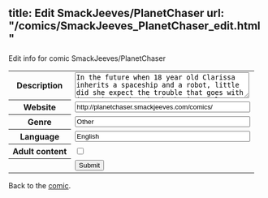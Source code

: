 title: Edit SmackJeeves/PlanetChaser
url: "/comics/SmackJeeves_PlanetChaser_edit.html"
---
Edit info for comic SmackJeeves/PlanetChaser

<form name="comic" action="http://gaepostmail.appspot.com/comic/" method="post">
<table class="comicinfo">
<tr>
<th>Description</th><td><textarea name="description" cols="40" rows="3">In the future when 18 year old Clarissa inherits a spaceship and a robot, little did she expect the trouble that goes with it. Being orphaned, she begins to learn about her parents and an alien who rules over humankind.</textarea></td>
</tr>
<tr>
<th>Website</th><td><input type="text" name="url" value="http://planetchaser.smackjeeves.com/comics/" size="40"/></td>
</tr>
<tr>
<th>Genre</th><td><input type="text" name="genre" value="Other" size="40"/></td>
</tr>
<tr>
<th>Language</th><td><input type="text" name="language" value="English" size="40"/></td>
</tr>
<tr>
<th>Adult content</th><td><input type="checkbox" name="adult" value="adult" /></td>
</tr>
<tr>
<th></th><td>
<input type="hidden" name="comic" value="SmackJeeves_PlanetChaser" />
<input type="submit" name="submit" value="Submit" />
</td>
</tr>
</table>
</form>

Back to the [comic](SmackJeeves_PlanetChaser.html).

